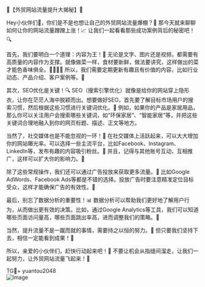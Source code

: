 🎉【外贸网站流量提升大揭秘】🚀

Hey小伙伴们👋，你们是不是也想让自己的外贸网站流量爆棚？👀 那今天就来聊聊如何让你的网站流量蹭蹭上涨！📈 让我们一起看看那些成功案例背后的秘密吧！🔍

首先，我们要明白一个道理：内容为王！👑 无论是文字、图片还是视频，都需要有高质量的内容作为支撑。就像做菜一样，食材要新鲜，做法要讲究，这样做出的菜才能色香味俱全。👨‍🍳👩‍🍳 所以，我们需要定期更新有趣且有价值的内容，比如行业动态、产品介绍、客户案例等。📖

其次，SEO优化是关键！🔍 SEO（搜索引擎优化）就像是给你的网站穿上隐形衣，让你在茫茫人海中脱颖而出。想要做好SEO，首先要了解目标市场用户的搜索习惯，然后根据这些习惯进行关键词优化。🎯 例如，如果你的产品是家居用品，那么你可以关注用户会搜索哪些关键词，如“环保家居”、“智能家居”等，并把这些关键词合理地融入到你的网页标题、描述、正文等地方。

当然了，社交媒体也是不能忽视的一环！📱 在社交媒体上活跃起来，可以大大增加你的网站曝光率。可以选择一些主流平台，比如Facebook、Instagram、LinkedIn等，发布有趣的内容吸引粉丝。🌈 并且，记得与其他账号互动，互相推广，这样可以扩大你的影响力。🤝

除了这些常规操作，我们还可以通过广告投放来获取更多流量。💸 比如Google AdWords、Facebook Ads等都是不错的选择。投放广告时要注意精准定位目标受众，这样才能确保广告的有效性。🎯

最后，别忘了数据分析的重要性！📊 数据分析可以帮助我们更好地了解用户行为，从而做出更有效的决策。比如，通过Google Analytics等工具，我们可以知道哪些页面访问量高，哪些页面跳出率高，进而调整我们的策略。🧐

当然，提升流量不是一蹴而就的事情，需要持之以恒的努力。💪 但只要我们坚持下去，相信一定能看到成果！🌟

所以，亲爱的小伙伴们，赶快行动起来吧！🚀 不要让机会从指缝间溜走，让我们一起努力，让外贸网站流量飞起来！🎈

TG💪+ yuantou2048  
![Image](https://github.com/user-attachments/assets/42a5a4a5-fea9-4a1d-8aa0-73e57e430cca)
